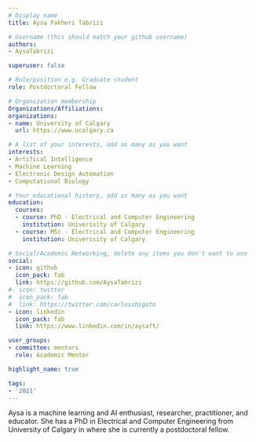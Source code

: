 ```yaml
---
# Display name
title: Aysa Fakheri Tabrizi

# Username (this should match your github username)
authors:
- AysaTabrizi

superuser: false

# Role/position e.g. Graduate student
role: Postdoctoral Fellow

# Organization membership
Organizations/Affiliations:
organizations:
- name: University of Calgary
  url: https://www.ucalgary.ca

# A list of your interests, add as many as you want
interests:
- Artifical Intelligence
- Machine Learning
- Electronic Design Automation
- Computational Biology

# Your educational history, add as many as you want
education:
  courses:
  - course: PhD - Electrical and Computer Engineering
    institution: Univerisity of Calgary
  - course: MSc - Electrical and Computer Engineering
    institution: Univerisity of Calgary

# Social/Academic Networking, delete any items you don't want to use
social:
- icon: github
  icon_pack: fab
  link: https://github.com/AysaTabrizi
#- icon: twitter
#  icon_pack: fab
#  link: https://twitter.com/carlosshigoto
- icon: linkedin
  icon_pack: fab
  link: https://www.linkedin.com/in/aysaft/

user_groups:
- committee: mentors
  role: Academic Mentor

highlight_name: true

tags:
- '2021'
---
```


Aysa is a machine learning and AI enthusiast, researcher, practitioner, and educator. She has a PhD in Electrical and Computer Engineering from University of Calgary in where she is currently a postdoctoral fellow. 
